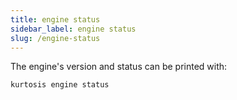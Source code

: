 ```yaml
---
title: engine status
sidebar_label: engine status
slug: /engine-status
---
```


The engine's version and status can be printed with:

```bash
kurtosis engine status
```